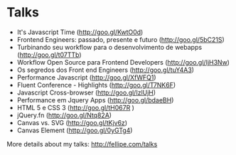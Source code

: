 # Talks

- It's Javascript Time (http://goo.gl/KwtO0d)
- Frontend Engineers: passado, presente e futuro (http://goo.gl/5bC21S)
- Turbinando seu workflow para o desenvolvimento de webapps (http://goo.gl/t07TTb)
- Workflow Open Source para Frontend Developers (http://goo.gl/IjH3Nw)
- Os segredos dos Front end Engineers (http://goo.gl/tuY4A3)
- Performance Javascript (http://goo.gl/XfWFQ1)
- Fluent Conference - Highlights (http://goo.gl/T7NK6F)
- Javascript Cross-browser (http://goo.gl/IzlUjH)
- Performance em Jquery Apps (http://goo.gl/bdaeBH)
- HTML 5 e CSS 3 (http://goo.gl/tH067R )
- jQuery.fn (http://goo.gl/Ntq82A)
- Canvas vs. SVG (http://goo.gl/tKjv6z)
- Canvas Element (http://goo.gl/0yGTg4)

More details about my talks: http://fellipe.com/talks
